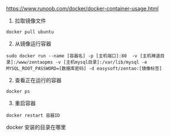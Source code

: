 https://www.runoob.com/docker/docker-container-usage.html
1. 拉取镜像文件
```
docker pull ubuntu
```
2. 从镜像运行容器
```
sudo docker run --name [容器名] -p [主机端口]:80  -v [主机禅道目录]:/www/zentaopms -v [主机mysql目录]:/var/lib/mysql -e MYSQL_ROOT_PASSWORD=[数据库密码] -d easysoft/zentao:[镜像标签]
```
2. 查看正在运行的容器
```
docker ps
```
3. 重启容器
```
docker restart 容器ID
```


docker 安装的目录在哪里